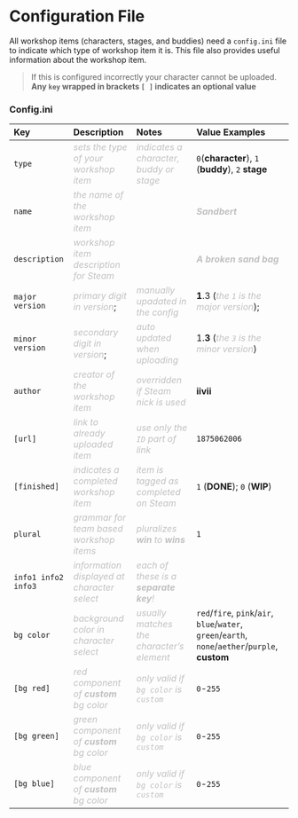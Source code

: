 <style>
	code, pre {
		font-family: "Fira Code", "Consolas", monospace;
	}
	em {
	 color: silver;
	}
</style>

Configuration File
==================

All workshop items (characters, stages, and buddies) need a `config.ini` file to indicate which type of workshop item it is. This file also provides useful information about the workshop item. 

> If this is configured incorrectly your character cannot be uploaded.  
> **Any `key` wrapped in brackets `[ ]` indicates an optional value**

### Config.ini


|Key                  |Description                                    |Notes                                    |Value Examples                                                    									|
|:--------------------|:----------------------------------------------|:--------------------------------------- |:--------------------------------------------------------------------------------------------------|
|`type`               |_sets the type of your workshop item_          | *indicates a character, buddy or stage* |`0`(**character**), `1` (**buddy**), `2` **stage**                									|
|`name`               |_the name of the workshop item_                | 								        |**_Sandbert_**                                                    									|
|`description`        |_workshop item description for Steam_          | 								        |**_A broken sand bag_**                                           									|
|`major version`      |_primary digit in version_;                    |*manually upadated in the config*        |**1**.3 (_the `1` is the major version_);                         									|
|`minor version`      |_secondary digit in version_;                  |*auto updated when uploading*            | 1.**3** (_the `3` is the minor version_)                         									|
|`author`             |_creator of the workshop item_                 |*overridden if Steam nick is used*       | **iivii**                                                        									|
|`[url]`              |_link to already uploaded item_                |*use only the `ID` part of link*         |`1875062006`													   									|
|`[finished]`         |_indicates a completed workshop item_          |*item is tagged as completed on Steam*   | `1` (**DONE**); `0` (**WIP**)                                    									|
|`plural`             |_grammar for team based workshop items_        |*pluralizes __win__ to __wins__*         | `1` 																								|
|`info1 info2 info3`  |_information displayed at character select_    |*each of these is a __separate key__!*   |																									|
| `bg color`          |_background color in character select_         |*usually matches the character’s element*|`red`/`fire`, `pink`/`air`, `blue`/`water`, `green`/`earth`, `none`/`aether`/`purple`, **custom**	|
|`[bg red]`           |_red component of **custom** bg color_         |*only valid if `bg color` is `custom`*   |`0`-`255`																							|
|`[bg green]`         |_green component of **custom** bg color_       |*only valid if `bg color` is `custom`*   |`0`-`255`																							|
|`[bg blue]`          |_blue component of **custom** bg color_        |*only valid if `bg color` is `custom`*   |`0`-`255`																							|

